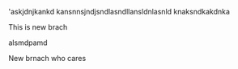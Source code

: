 'askjdnjkankd
kansnnsjndjsndlasndllansldnlasnld
knaksndkakdnka

This is new brach


alsmdpamd

New brnach who cares
